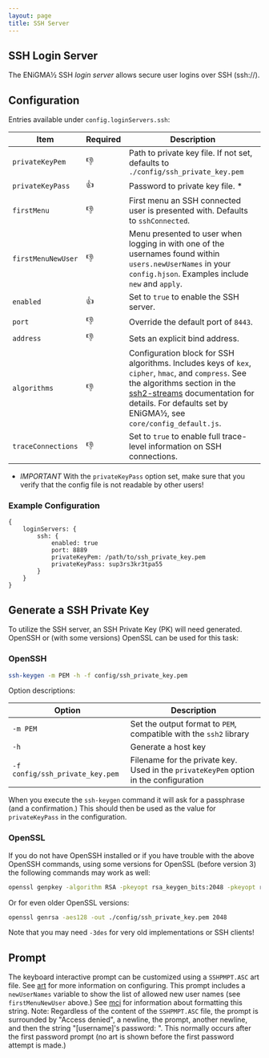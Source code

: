 ```yaml
---
layout: page
title: SSH Server
---
```

## SSH Login Server
The ENiGMA½ SSH *login server* allows secure user logins over SSH (ssh://).

## Configuration
Entries available under `config.loginServers.ssh`:

| Item | Required | Description |
|------|----------|-------------|
| `privateKeyPem` | :-1: | Path to private key file. If not set, defaults to `./config/ssh_private_key.pem` |
| `privateKeyPass` | :+1: | Password to private key file. *
| `firstMenu` | :-1: | First menu an SSH connected user is presented with. Defaults to `sshConnected`. |
| `firstMenuNewUser` | :-1: | Menu presented to user when logging in with one of the usernames found within `users.newUserNames` in your `config.hjson`. Examples include `new` and `apply`.|
| `enabled` | :+1: | Set to `true` to enable the SSH server. |
| `port` | :-1: | Override the default port of `8443`. |
| `address` | :-1: | Sets an explicit bind address. |
| `algorithms` | :-1: | Configuration block for SSH algorithms. Includes keys of `kex`, `cipher`, `hmac`, and `compress`. See the algorithms section in the [ssh2-streams](https://github.com/mscdex/ssh2-streams#ssh2stream-methods) documentation for details. For defaults set by ENiGMA½, see `core/config_default.js`.
| `traceConnections` | :-1: | Set to `true` to enable full trace-level information on SSH connections.


* *IMPORTANT* With the `privateKeyPass` option set, make sure that you verify that the config file is not readable by other users!


### Example Configuration

```hjson
{
    loginServers: {
        ssh: {
            enabled: true
            port: 8889
            privateKeyPem: /path/to/ssh_private_key.pem
            privateKeyPass: sup3rs3kr3tpa55
        }
    }
}
```

## Generate a SSH Private Key
To utilize the SSH server, an SSH Private Key (PK) will need generated. OpenSSH or (with some versions) OpenSSL can be used for this task:

### OpenSSH

```bash
ssh-keygen -m PEM -h -f config/ssh_private_key.pem
```

Option descriptions:

| Option | Description |
|------|-------------|
| `-m PEM` | Set the output format to `PEM`, compatible with the `ssh2` library |
| `-h` | Generate a host key |
| `-f config/ssh_private_key.pem` | Filename for the private key. Used in the `privateKeyPem` option in the configuration |

When you execute the `ssh-keygen` command it will ask for a passphrase (and a confirmation.) This should then be used as the value for `privateKeyPass` in the configuration.


### OpenSSL

If you do not have OpenSSH installed or if you have trouble with the above OpenSSH commands, using some versions for OpenSSL (before version 3) the following commands may work as well:


```bash
openssl genpkey -algorithm RSA -pkeyopt rsa_keygen_bits:2048 -pkeyopt rsa_keygen_pubexp:65537 | openssl rsa -out ./config/ssh_private_key.pem -aes128
```

Or for even older OpenSSL versions:

```bash
openssl genrsa -aes128 -out ./config/ssh_private_key.pem 2048
```

Note that you may need `-3des` for very old implementations or SSH clients!


## Prompt

The keyboard interactive prompt can be customized using a `SSHPMPT.ASC` art file. See [art](../../art/general.md) for more information on configuring. This prompt includes a `newUserNames` variable to show the list of allowed new user names (see `firstMenuNewUser` above.) See [mci](../../art/mci.md) for information about formatting this string. Note: Regardless of the content of the `SSHPMPT.ASC` file, the prompt is surrounded by "Access denied", a newline, the prompt, another newline, and then the string "\[username]'s password: ". This normally occurs after the first password prompt (no art is shown before the first password attempt is made.)
